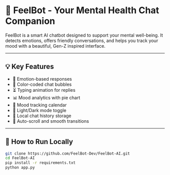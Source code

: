 # 🤖 FeelBot - Your Mental Health Chat Companion

FeelBot is a smart AI chatbot designed to support your mental well-being. It detects emotions, offers friendly conversations, and helps you track your mood with a beautiful, Gen-Z inspired interface.

---

## 💡 Key Features

- 🧠 Emotion-based responses
- 🌈 Color-coded chat bubbles
- ⏳ Typing animation for replies
- 📊 Mood analytics with pie chart
- 📅 Mood tracking calendar
- 🌙 Light/Dark mode toggle
- 💾 Local chat history storage
- 🔄 Auto-scroll and smooth transitions

---

## 🚀 How to Run Locally

```bash
git clone https://github.com/FeelBot-Dev/FeelBot-AI.git
cd FeelBot-AI
pip install -r requirements.txt
python app.py
